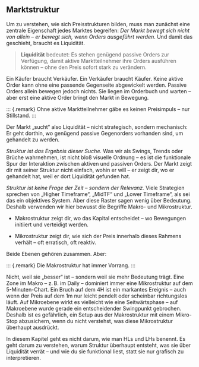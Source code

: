 ## Marktstruktur

Um zu verstehen, wie sich Preisstrukturen bilden, muss man zunächst eine zentrale Eigenschaft jedes Marktes begreifen: _Der Markt bewegt sich nicht von allein – er bewegt sich, wenn Orders ausgeführt werden_. Und damit das geschieht, braucht es Liquidität.

> **Liquidität** bedeutet: Es stehen genügend passive Orders zur Verfügung, damit aktive Marktteilnehmer ihre Orders ausführen können – ohne den Preis sofort stark zu verändern.

Ein Käufer braucht Verkäufer. Ein Verkäufer braucht Käufer. Keine aktive Order kann ohne eine passende Gegenseite abgewickelt werden. Passive Orders allein bewegen jedoch nichts. Sie liegen im Orderbuch und warten – aber erst eine aktive Order bringt den Markt in Bewegung.

::: {.remark}
Ohne aktive Marktteilnehmer gäbe es keinen Preisimpuls – nur Stillstand.
:::

Der Markt „sucht“ also Liquidität – nicht strategisch, sondern mechanisch: Er geht dorthin, wo genügend passive Gegenorders vorhanden sind, um gehandelt zu werden.

_Struktur ist das Ergebnis dieser Suche._ Was wir als Swings, Trends oder Brüche wahrnehmen, ist nicht bloß visuelle Ordnung – es ist die funktionale Spur der Interaktion zwischen aktiven und passiven Orders. Der Markt zeigt dir mit seiner Struktur nicht einfach, wohin er will – er zeigt dir, wo er gehandelt hat, weil er dort Liquidität gefunden hat.

_Struktur ist keine Frage der Zeit – sondern der Relevanz._ Viele Strategien sprechen von „Higher Timeframe“, „MidTF“ und „Lower Timeframe“, als sei das ein objektives System. Aber diese Raster sagen wenig über Bedeutung. Deshalb verwenden wir hier bewusst die Begriffe Makro- und Mikrostruktur.

- Makrostruktur zeigt dir, wo das Kapital entscheidet – wo Bewegungen initiiert und verteidigt werden.

- Mikrostruktur zeigt dir, wie sich der Preis innerhalb dieses Rahmens verhält – oft erratisch, oft reaktiv.

Beide Ebenen gehören zusammen. Aber: 

::: {.remark}
Die Makrostruktur hat immer Vorrang.
:::

Nicht, weil sie „besser“ ist – sondern weil sie mehr Bedeutung trägt. Eine Zone im Makro – z. B. im Daily – dominiert immer eine Mikrostruktur auf dem 5-Minuten-Chart. Ein Bruch auf dem 4H ist ein markantes Ereignis – auch wenn der Preis auf dem 1m nur leicht pendelt oder scheinbar richtungslos läuft. Auf Mikroebene wirkt es vielleicht wie eine Seitwärtsphase – auf Makroebene wurde gerade ein entscheidender Swingpunkt gebrochen. Deshalb ist es gefährlich, ein Setup aus der Makrostruktur mit einem Mikro-Stop abzusichern, wenn du nicht verstehst, was diese Mikrostruktur überhaupt ausdrückt.

In diesem Kapitel geht es nicht darum, wie man HLs und LHs benennt. Es geht darum zu verstehen, warum Struktur überhaupt entsteht, was sie über Liquidität verrät –
und wie du sie funktional liest, statt sie nur grafisch zu interpretieren.